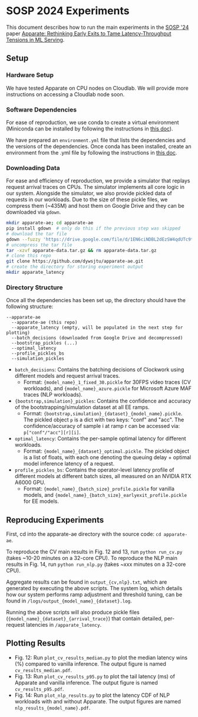 # SOSP 2024 Experiments

This document describes how to run the main experiments in the [SOSP '24](https://sigops.org/s/conferences/sosp/2024/) paper [Apparate: Rethinking Early Exits to Tame Latency-Throughput Tensions in ML Serving](https://arxiv.org/abs/2312.05385).

## Setup

### Hardware Setup

We have tested Apparate on CPU nodes on Cloudlab. We will provide more instructions on accessing a Cloudlab node soon.

### Software Dependencies

For ease of reproduction, we use conda to create a virtual environment (Miniconda can be installed by following the instructions in [this doc](https://docs.anaconda.com/miniconda/miniconda-install/)).

We have prepared an `environment.yml` file that lists the dependencies and the versions of the dependencies. Once conda has been installed, create an environment from the .yml file by following the instructions in [this doc](https://conda.io/projects/conda/en/latest/user-guide/tasks/manage-environments.html#creating-an-environment-from-an-environment-yml-file).


### Downloading Data

For ease and efficiency of reproduction, we provide a simulator that replays request arrival traces on CPUs. The simulator implements all core logic in our system. Alongside the simulator, we also provide pickled data of requests in our workloads. Due to the size of these pickle files, we compress them (~435M) and host them on Google Drive and they can be downloaded via `gdown`.

```bash
mkdir apparate-ae; cd apparate-ae
pip install gdown  # only do this if the previous step was skipped
# download the tar file
gdown --fuzzy 'https://drive.google.com/file/d/1EN6ciNDBL2dEzSW4qdUTc9t4vOYkzWD8/view?usp=sharing'
# uncompress the tar file
tar -xzvf apparate-data.tar.gz && rm apparate-data.tar.gz
# clone this repo
git clone https://github.com/dywsjtu/apparate-ae.git
# create the directory for storing experiment output
mkdir apparate_latency
```


### Directory Structure

Once all the dependencies has been set up, the directory should have the following structure:

```
--apparate-ae
  --apparate-ae (this repo)
  --apparate_latency (empty, will be populated in the next step for plotting)
  --batch_decisions (downloaded from Google Drive and decompressed)
  --bootstrap_pickles (...)
  --optimal_latency
  --profile_pickles_bs
  --simulation_pickles
```

- `batch_decisions`: Contains the batching decisions of Clockwork using different models and request arrival traces. 
  - Format: `{model_name}_1_fixed_30.pickle` for 30FPS video traces (CV workloads), and `{model_name}_azure.pickle` for Microsoft Azure MAF traces (NLP workloads).
- `{bootstrap,simulation}_pickles`: Contains the confidence and accuracy of the bootstrapping/simulation dataset at all EE ramps.
  - Format: `{bootstrap,simulation}_{dataset}_{model_name}.pickle`. The pickled object `p` is a dict with two keys: "conf" and "acc". The confidence/accuracy of sample i at ramp r can be accessed via: `p["conf"/"acc"][r][i]`.
- `optimal_latency`: Contains the per-sample optimal latency for different workloads.
  - Format: `{model_name}_{dataset}_optimal.pickle`. The pickled object is a list of floats, with each one denoting the queuing delay + optimal model inference latency of a request.
- `profile_pickles_bs`: Contains the operator-level latency profile of different models at different batch sizes, all measured on an NVIDIA RTX A6000 GPU.
  - Format: `{model_name}_{batch_size}_profile.pickle` for vanilla models, and `{model_name}_{batch_size}_earlyexit_profile.pickle` for EE models.

## Reproducing Experiments

First, cd into the apparate-ae directory with the source code: `cd apparate-ae`.

To reproduce the CV main results in Fig. 12 and 13, run `python run_cv.py` (takes ~10-20 minutes on a 32-core CPU). To reproduce the NLP main results in Fig. 14, run `python run_nlp.py` (takes ~xxx minutes on a 32-core CPU).

Aggregate results can be found in `output_{cv,nlp}.txt`, which are generated by executing the above scripts. The system log, which details how our system performs ramp adjustment and threshold tuning, can be found in `/logs/output_{model_name}_{dataset}.log`.

Running the above scripts will also produce pickle files (`{model_name}_{dataset}_{arrival_trace}`) that contain detailed, per-request latencies in `/apparate_latency`.

## Plotting Results

- Fig. 12: Run `plot_cv_results_median.py` to plot the median latency wins (%) compared to vanilla inference. The output figure is named `cv_results_median.pdf`.
- Fig. 13: Run `plot_cv_results_p95.py` to plot the tail latency (ms) of Apparate and vanilla inference. The output figure is named `cv_results_p95.pdf`.
- Fig. 14: Run `plot_nlp_results.py` to plot the latency CDF of NLP workloads with and without Apparate. The output figures are named `nlp_results_{model_name}.pdf`.



